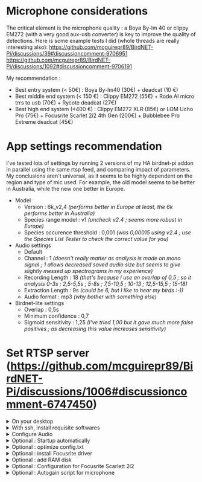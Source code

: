 # Microphone considerations
The critical element is the microphone quality : a Boya By-lm 40 or clippy EM272 (with a very good aux-usb converter) is key to improve the quality of detections. 
Here is some example tests I did (whole threads are really interesting also): https://github.com/mcguirepr89/BirdNET-Pi/discussions/39#discussioncomment-9706951 
https://github.com/mcguirepr89/BirdNET-Pi/discussions/1092#discussioncomment-9706191

My recommendation :
- Best entry system (< 50€) : Boya By-lm40 (30€) + deadcat (10 €)
- Best middle end system (< 150 €) : Clippy EM272 (55€) + Rode AI micro trrs to usb (70€) + Rycote deadcat (27€)
- Best high end system (<400 €) : Clippy EM272 XLR (85€) or LOM Ucho Pro (75€) + Focusrite Scarlet 2i2 4th Gen (200€) + Bubblebee Pro Extreme deadcat (45€)

# App settings recommendation
I've tested lots of settings by running 2 versions of my HA birdnet-pi addon in parallel using the same rtsp feed, and comparing impact of parameters. 
My conclusions aren't universal, as it seems to be highly dependent on the region and type of mic used. For example, the old model seems to be better in Australia, while the new one better in Europe.

- Model
    - Version : 6k_v2,4 _(performs better in Europe at least, the 6k performs better in Australia)_
    - Species range model : v1 _(uncheck v2.4 ; seems more robust in Europe)_
    - Species occurence threshold : 0,001 _(was 0,00015 using v2.4 ; use the Species List Tester to check the correct value for you)_
- Audio settings
    - Default
    - Channel : 1 _(doesn't really matter as analysis is made on mono signal ; 1 allows decreased saved audio size but seems to give slightly messed up spectrograms in my experience)_
    - Recording Length : 18 _(that's because I use an overlap of 0,5 ; so it analysis 0-3s ; 2,5-5,5s ; 5-8s ; 7,5-10,5 ; 10-13 ; 12,5-15,5 ; 15-18)_
    - Extraction Length : 9s _(could be 6, but I like to hear my birds :-))_
    - Audio format : mp3 _(why bother with something else)_
- Birdnet-lite settings
    - Overlap : 0,5s
    - Minimum confidence : 0,7
    - Sigmoid sensitivity : 1,25 _(I've tried 1,00 but it gave much more false positives ; as decreasing this value increases sensitivity)_

# Set RTSP server (https://github.com/mcguirepr89/BirdNET-Pi/discussions/1006#discussioncomment-6747450)

<details>
<summary>On your desktop</summary>
   
- Download imager
- Install raspbian lite 64
</details>

<details>
<summary>With ssh, install requisite softwares</summary>

### 
```
# Update

sudo apt-get update -y
sudo apt-get dist-upgrade -y

# Disable useless services
sudo systemctl disable hciuart
sudo systemctl disable bluetooth
sudo systemctl disable triggerhappy
sudo systemctl disable avahi-daemon
sudo systemctl disable dphys-swapfile

# Install RTSP server
sudo apt-get install -y micro ffmpeg lsof
sudo -s cd /root && wget -c https://github.com/bluenviron/mediamtx/releases/download/v1.9.1/mediamtx_v1.9.1_linux_arm64v8.tar.gz -O - | sudo tar -xz
```

</details>


<details>
<summary>Configure Audio</summary>

### Find right device
```
# List audio devices
arecord -l

# Check audio device parameters. Example :
arecord -D hw:1,0 --dump-hw-params
```

### Add startup script
sudo nano startmic.sh
```
#!/bin/bash
echo "Starting birdmic"
# Disable gigabit ethernet
sudo ethtool -s eth0 speed 100 duplex full autoneg on
# Start rtsp server
./mediamtx & true
# Create rtsp feed
sleep 5
# Using hw
ffmpeg -nostdin -f alsa -acodec pcm_s16le -ac 2 -ar 48000 -i hw:0,0 -f rtsp -acodec pcm_s16le rtsp://localhost:8554/birdmic -rtsp_transport tcp || true & true
# Using plughw
#ffmpeg -nostdin -f alsa -acodec pcm_s32le -ac 2 -ar 48000 -i plughw:1,0 -f rtsp -acodec pcm_s16be rtsp://localhost:8554/birdmic -rtsp_transport tcp -buffer_size 512k || true & true
# Using plughw with high, lowpass, and limit to avoid clipping
#ffmpeg -nostdin -f alsa -acodec pcm_s32le -ac 2 -ar 48000 -i plughw:0,0 -af "highpass=f=100, lowpass=f=15000, alimiter=limit=1.0:attack=5:release=50" -f rtsp -acodec pcm_s16be rtsp://localhost:8554/birdmic -rtsp_transport tcp -buffer_size 512k || true & true

# Set microphone volume
sleep 5
MICROPHONE_NAME="Line In 1 Gain" # for Focusrite Scarlett 2i2
amixer -c 0 sset "$MICROPHONE_NAME" 60%

```

</details>

<details>
<summary>Optional : Startup automatically</summary>

```
chmod +x startmic.sh
crontab -e # select nano as your editor
```
Paste in `@reboot $HOME/startmic.sh` then save and exit nano.
Reboot the Pi and test again with VLC to make sure the RTSP stream is live.

</details>

<details>
<summary>Optional : optimize config.txt</summary>

sudo nano /boot/firmware/config.txt
```
# Enable audio and USB optimizations
dtparam=audio=off          # Disable the default onboard audio to prevent conflicts
dtoverlay=disable-bt        # Disable onboard Bluetooth to reduce USB bandwidth usage
dtoverlay=disable-wifi      # Disable onboard wifi
# Limit Ethernet to 100 Mbps (disable Gigabit Ethernet)
dtparam=eth_max_speed=100
# USB optimizations
dwc_otg.fiq_fix_enable=1    # Enable FIQ (Fast Interrupt) handling for improved USB performance
max_usb_current=1           # Increase the available USB current (required if Scarlett is powered over USB)
# Additional audio settings (for low-latency operation)
avoid_pwm_pll=1             # Use a more stable PLL for the audio clock
# Optional: HDMI and other settings can be turned off if not needed
hdmi_blanking=1             # Disable HDMI (save power and reduce interference)
```

</details>

<details>
<summary>Optional : install Focusrite driver</summary>
    
```
sudo apt-get install make linux-headers-$(uname -r)
curl -LO https://github.com/geoffreybennett/scarlett-gen2/releases/download/v6.9-v1.3/snd-usb-audio-kmod-6.6-v1.3.tar.gz
tar -xzf snd-usb-audio-kmod-6.6-v1.3.tar.gz
cd snd-usb-audio-kmod-6.6-v1.3
KSRCDIR=/lib/modules/$(uname -r)/build
make -j4 -C $KSRCDIR M=$(pwd) clean
make -j4 -C $KSRCDIR M=$(pwd)
sudo make -j4 -C $KSRCDIR M=$(pwd) INSTALL_MOD_DIR=updates/snd-usb-audio modules_install
sudo depmod
sudo reboot
dmesg | grep -A 5 -B 5 -i focusrite
```

</details>

<details>
<summary>Optional : add RAM disk</summary>
    
```
sudo cp /usr/share/systemd/tmp.mount /etc/systemd/system/tmp.mount
sudo systemctl enable tmp.mount
sudo systemctl start tmp.mount
```

</details>

<details>
<summary>Optional : Configuration for Focusrite Scarlett 2i2</summary>

```
#!/bin/bash

# Set PCM controls for capture
amixer -c 0 cset numid=31 'Analogue 1'  # 'PCM 01' - Set to 'Analogue 1'
amixer -c 0 cset numid=32 'Analogue 1'  # 'PCM 02' - Set to 'Analogue 1'
amixer -c 0 cset numid=33 'Off'         # 'PCM 03' - Disabled
amixer -c 0 cset numid=34 'Off'         # 'PCM 04' - Disabled

# Set DSP Input controls (Unused, set to Off)
amixer -c 0 cset numid=29 'Off'         # 'DSP Input 1'
amixer -c 0 cset numid=30 'Off'         # 'DSP Input 2'

# Configure Line In 1 as main input for mono setup
amixer -c 0 cset numid=8 'Off'          # 'Line In 1 Air' - Keep 'Off'
amixer -c 0 cset numid=14 off           # 'Line In 1 Autogain' - Disabled
amixer -c 0 cset numid=13 80%            # 'Line In 1 Gain' - Set gain to 21
amixer -c 0 cset numid=6 'Line'         # 'Line In 1 Level' - Set level to 'Line'
amixer -c 0 cset numid=21 on           # 'Line In 1 Safe' - Enabled to avoid clipping / noise impact ?

# Disable Line In 2 to minimize interference (if not used)
amixer -c 0 cset numid=9 'Off'          # 'Line In 2 Air'
amixer -c 0 cset numid=17 off           # 'Line In 2 Autogain' - Disabled
amixer -c 0 cset numid=16 0             # 'Line In 2 Gain' - Set gain to 0 (mute)
amixer -c 0 cset numid=7 'Line'         # 'Line In 2 Level' - Set to 'Line'
amixer -c 0 cset numid=22 off           # 'Line In 2 Safe' - Disabled

# Set Line In 1-2 controls
amixer -c 0 cset numid=12 off           # 'Line In 1-2 Link' - No need to link for mono
amixer -c 0 cset numid=10 on            # 'Line In 1-2 Phantom Power' - Enabled for condenser mics

# Set Analogue Outputs to use the same mix for both channels (Mono setup)
amixer -c 0 cset numid=23 'Mix A'       # 'Analogue Output 01' - Set to 'Mix A'
amixer -c 0 cset numid=24 'Mix A'       # 'Analogue Output 02' - Same mix as Output 01

# Set Direct Monitor to off to prevent feedback
amixer -c 0 cset numid=53 'Off'         # 'Direct Monitor'

# Set Input Select to Input 1
amixer -c 0 cset numid=11 'Input 1'     # 'Input Select'

# Optimize Monitor Mix settings for mono output
amixer -c 0 cset numid=54 153           # 'Monitor 1 Mix A Input 01' - Set to 153 (around -3.50 dB)
amixer -c 0 cset numid=55 153           # 'Monitor 1 Mix A Input 02' - Set to 153 for balanced output
amixer -c 0 cset numid=56 0             # 'Monitor 1 Mix A Input 03' - Mute unused channels
amixer -c 0 cset numid=57 0             # 'Monitor 1 Mix A Input 04'

# Set Sync Status to Locked
amixer -c 0 cset numid=52 'Locked'      # 'Sync Status'

echo "Mono optimization applied. Only using primary input and balanced outputs."
```
</details>

<details>
<summary>Optional : Autogain script for microphone</summary>

```python
#!/usr/bin/env python3
"""
Microphone Gain Adjustment Script

This script captures audio from an RTSP stream, processes it to calculate the RMS
within the 2000-4000 Hz frequency band, and adjusts the microphone gain based on
predefined noise thresholds and trends.

Dependencies:
- numpy
- scipy
- ffmpeg (installed and accessible in PATH)
- amixer (for microphone gain control)

Author: OpenAI ChatGPT
Date: 2024-04-27
"""

import subprocess
import numpy as np
from scipy.signal import butter, sosfilt
import time
import re

# ---------------------------- Configuration ----------------------------

# Microphone Settings
MICROPHONE_NAME = "Line In 1 Gain"  # Adjust to match your microphone's control name
MIN_GAIN_DB = 20                    # Minimum gain in dB
MAX_GAIN_DB = 45                    # Maximum gain in dB
DECREASE_GAIN_STEP_DB = 1           # Gain decrease step in dB
INCREASE_GAIN_STEP_DB = 5           # Gain increase step in dB

# Noise Thresholds
NOISE_THRESHOLD_HIGH = 0.001         # Upper threshold for noise RMS amplitude
NOISE_THRESHOLD_LOW = 0.00035         # Lower threshold for noise RMS amplitude

# Trend Detection
TREND_COUNT_THRESHOLD = 1           # Number of consecutive trends needed to adjust gain

# RTSP Stream URL
RTSP_URL = "rtsp://192.168.178.124:8554/birdmic"  # Replace with your RTSP stream URL

# Debug Mode (1 for enabled, 0 for disabled)
DEBUG = 1

# -----------------------------------------------------------------------


def debug(msg):
    """
    Prints debug messages if DEBUG mode is enabled.

    :param msg: The debug message to print.
    """
    if DEBUG:
        print(f"[DEBUG] {msg}")


def get_gain_db(mic_name):
    """
    Retrieves the current gain setting of the specified microphone using amixer.

    :param mic_name: The name of the microphone control in amixer.
    :return: The current gain in dB as a float, or None if retrieval fails.
    """
    cmd = ['amixer', 'sget', mic_name]
    try:
        output = subprocess.check_output(cmd, stderr=subprocess.STDOUT).decode()
        # Regex to find patterns like [30.00dB]
        match = re.search(r'\[(-?\d+(\.\d+)?)dB\]', output)
        if match:
            gain_db = float(match.group(1))
            debug(f"Retrieved gain: {gain_db} dB")
            return gain_db
        else:
            debug("No gain information found in amixer output.")
            return None
    except subprocess.CalledProcessError as e:
        debug(f"amixer sget failed: {e}")
        return None


def set_gain_db(mic_name, gain_db):
    """
    Sets the gain of the specified microphone using amixer.

    :param mic_name: The name of the microphone control in amixer.
    :param gain_db: The desired gain in dB.
    :return: True if the gain was set successfully, False otherwise.
    """
    cmd = ['amixer', 'sset', mic_name, f'{gain_db}dB']
    try:
        subprocess.check_call(cmd, stderr=subprocess.STDOUT)
        debug(f"Set gain to: {gain_db} dB")
        return True
    except subprocess.CalledProcessError as e:
        debug(f"amixer sset failed: {e}")
        return False


def calculate_noise_rms(rtsp_url, bandpass_sos, num_bins=5):
    """
    Captures audio from an RTSP stream, applies a bandpass filter, divides the
    audio into segments, and calculates the RMS of the quietest segment.

    :param rtsp_url: The RTSP stream URL.
    :param bandpass_sos: Precomputed bandpass filter coefficients (Second-Order Sections).
    :param num_bins: Number of segments to divide the audio into.
    :return: The RMS amplitude of the quietest segment as a float, or None on failure.
    """
    cmd = [
        'ffmpeg',
        '-loglevel', 'error',
        '-rtsp_transport', 'tcp',
        '-i', rtsp_url,
        '-vn',
        '-f', 's16le',
        '-acodec', 'pcm_s16le',
        '-ar', '32000',
        '-ac', '1',
        '-t', '5',
        '-'
    ]

    try:
        debug(f"Starting audio capture from {rtsp_url}")
        process = subprocess.Popen(cmd, stdout=subprocess.PIPE, stderr=subprocess.PIPE)
        stdout, stderr = process.communicate()

        if process.returncode != 0:
            debug(f"ffmpeg failed with error: {stderr.decode()}")
            return None

        # Convert raw PCM data to numpy array
        audio = np.frombuffer(stdout, dtype=np.int16).astype(np.float32) / 32768.0
        debug(f"Captured {len(audio)} samples from audio stream.")

        if len(audio) == 0:
            debug("No audio data captured.")
            return None

        # Apply bandpass filter
        filtered = sosfilt(bandpass_sos, audio)
        debug("Applied bandpass filter to audio data.")

        # Divide into num_bins
        total_samples = len(filtered)
        bin_size = total_samples // num_bins

        if bin_size == 0:
            debug("Bin size is 0; insufficient audio data.")
            return 0.0

        trimmed_length = bin_size * num_bins
        trimmed_filtered = filtered[:trimmed_length]
        segments = trimmed_filtered.reshape(num_bins, bin_size)
        debug(f"Divided audio into {num_bins} bins of {bin_size} samples each.")

        # Calculate RMS for each segment
        rms_values = np.sqrt(np.mean(segments ** 2, axis=1))
        debug(f"Calculated RMS values for each segment: {rms_values}")

        # Return the minimum RMS value
        min_rms = rms_values.min()
        debug(f"Minimum RMS value among segments: {min_rms}")

        return min_rms

    except Exception as e:
        debug(f"Exception during noise RMS calculation: {e}")
        return None


def main():
    """
    Main loop that continuously monitors background noise and adjusts microphone gain.
    """
    TREND_COUNT = 0
    PREVIOUS_TREND = 0

    # Precompute the bandpass filter coefficients
    LOWCUT = 2000    # Lower frequency bound in Hz
    HIGHCUT = 8000   # Upper frequency bound in Hz
    FILTER_ORDER = 5 # Order of the Butterworth filter

    sos = butter(FILTER_ORDER, [LOWCUT, HIGHCUT], btype='band', fs=44100, output='sos')
    debug("Precomputed Butterworth bandpass filter coefficients.")

    # Set the microphone gain to the maximum gain at the start
    success = set_gain_db(MICROPHONE_NAME, MAX_GAIN_DB)
    if success:
        print(f"Microphone gain set to {MAX_GAIN_DB} dB at start.")
    else:
        print("Failed to set microphone gain at start. Exiting.")
        return

    while True:
        min_rms = calculate_noise_rms(RTSP_URL, sos, num_bins=5)

        if min_rms is None:
            print("Failed to compute noise RMS. Retrying in 1 minute...")
            time.sleep(60)
            continue

        if not isinstance(min_rms, (float, int)):
            print(f"Invalid noise RMS output detected: {min_rms}. Retrying in 1 minute...")
            time.sleep(60)
            continue

        # Print the final converted RMS amplitude (only once)
        print(f"Converted RMS Amplitude: {min_rms}")
        debug(f"Current background noise (RMS amplitude): {min_rms}")

        # Determine the noise trend
        if min_rms > NOISE_THRESHOLD_HIGH:
            CURRENT_TREND = 1
        elif min_rms < NOISE_THRESHOLD_LOW:
            CURRENT_TREND = -1
        else:
            CURRENT_TREND = 0

        debug(f"Current trend: {CURRENT_TREND}")

        if CURRENT_TREND != 0:
            if CURRENT_TREND == PREVIOUS_TREND:
                TREND_COUNT += 1
            else:
                TREND_COUNT = 1
                PREVIOUS_TREND = CURRENT_TREND
        else:
            TREND_COUNT = 0

        debug(f"Trend count: {TREND_COUNT}")

        CURRENT_GAIN_DB = get_gain_db(MICROPHONE_NAME)

        if CURRENT_GAIN_DB is None:
            print("Failed to get current gain level. Retrying in 1 minute...")
            time.sleep(60)
            continue

        debug(f"Current gain: {CURRENT_GAIN_DB} dB")

        if TREND_COUNT >= TREND_COUNT_THRESHOLD:
            if CURRENT_TREND == 1:
                # Decrease gain by 1 dB
                NEW_GAIN_DB = CURRENT_GAIN_DB - DECREASE_GAIN_STEP_DB
                if NEW_GAIN_DB < MIN_GAIN_DB:
                    NEW_GAIN_DB = MIN_GAIN_DB
                success = set_gain_db(MICROPHONE_NAME, NEW_GAIN_DB)
                if success:
                    print(f"Decreased gain to {NEW_GAIN_DB} dB")
                    debug(f"Gain adjusted to {NEW_GAIN_DB} dB")
                else:
                    print("Failed to set new gain.")
            elif CURRENT_TREND == -1:
                # Increase gain by 5 dB
                NEW_GAIN_DB = CURRENT_GAIN_DB + INCREASE_GAIN_STEP_DB
                if NEW_GAIN_DB > MAX_GAIN_DB:
                    NEW_GAIN_DB = MAX_GAIN_DB
                success = set_gain_db(MICROPHONE_NAME, NEW_GAIN_DB)
                if success:
                    print(f"Increased gain to {NEW_GAIN_DB} dB")
                    debug(f"Gain adjusted to {NEW_GAIN_DB} dB")
                else:
                    print("Failed to set new gain.")
            TREND_COUNT = 0
        else:
            debug("No gain adjustment needed.")

        # Sleep for 1 minute before the next iteration
        time.sleep(60)


if __name__ == "__main__":
    main()
```

</details>
